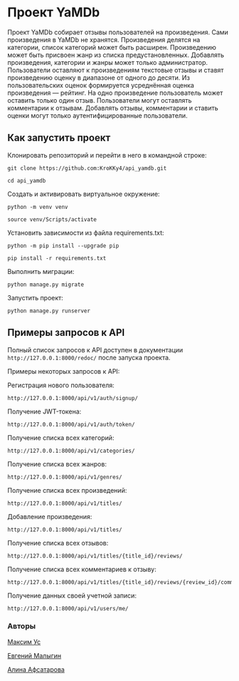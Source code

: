 # Проект YaMDb
Проект YaMDb собирает отзывы пользователей на произведения. Сами произведения в YaMDb не хранятся. Произведения делятся на категории, список категорий может быть расширен. Произведению может быть присвоен жанр из списка предустановленных. Добавлять произведения, категории и жанры может только администратор. Пользователи оставляют к произведениям текстовые отзывы и ставят произведению оценку в диапазоне от одного до десяти. Из пользовательских оценок формируется усреднённая оценка произведения — рейтинг. На одно произведение пользователь может оставить только один отзыв. Пользователи могут оставлять комментарии к отзывам. Добавлять отзывы, комментарии и ставить оценки могут только аутентифицированные пользователи.

## Как запустить проект
Клонировать репозиторий и перейти в него в командной строке:
```
git clone https://github.com:KroKKy4/api_yamdb.git
```
```
cd api_yamdb
```
Cоздать и активировать виртуальное окружение:
```
python -m venv venv
```
```
source venv/Scripts/activate
```
Установить зависимости из файла requirements.txt:
```
python -m pip install --upgrade pip
```
```
pip install -r requirements.txt
```
Выполнить миграции:
```
python manage.py migrate
```
Запустить проект:
```
python manage.py runserver
```

## Примеры запросов к API
Полный список запросов к API доступен в документации `http://127.0.0.1:8000/redoc/` после запуска проекта.

Примеры некоторых запросов к API:

Регистрация нового пользователя:
```
http://127.0.0.1:8000/api/v1/auth/signup/
```
Получение JWT-токена:
```
http://127.0.0.1:8000/api/v1/auth/token/
```
Получение списка всех категорий:
```
http://127.0.0.1:8000/api/v1/categories/
```
Получение списка всех жанров:
```
http://127.0.0.1:8000/api/v1/genres/
```
Получение списка всех произведений:
```
http://127.0.0.1:8000/api/v1/titles/
```
Добавление произведения:
```
http://127.0.0.1:8000/api/v1/titles/
```
Получение списка всех отзывов:
```
http://127.0.0.1:8000/api/v1/titles/{title_id}/reviews/
```
Получение списка всех комментариев к отзыву:
```
http://127.0.0.1:8000/api/v1/titles/{title_id}/reviews/{review_id}/comments/
```
Получение данных своей учетной записи:
```
http://127.0.0.1:8000/api/v1/users/me/
```

### Авторы
[Максим Ус](https://github.com/KroKKy4)

[Евгений Малыгин](https://github.com/Evgenii-Mal)

[Алина Афсатарова](https://github.com/alina-afsatarova)
